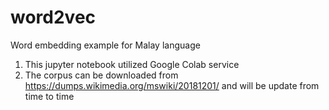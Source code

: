 # word2vec
Word embedding example for Malay language

1. This jupyter notebook utilized Google Colab service
2. The corpus can be downloaded from https://dumps.wikimedia.org/mswiki/20181201/ and will be update from time to time
